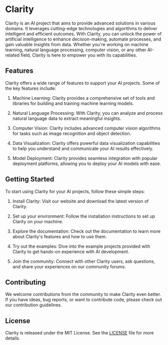 # Clarity

Clarity is an AI project that aims to provide advanced solutions in various domains. It leverages cutting-edge technologies and algorithms to deliver intelligent and efficient outcomes. With Clarity, you can unlock the power of artificial intelligence to enhance decision-making, automate processes, and gain valuable insights from data. Whether you're working on machine learning, natural language processing, computer vision, or any other AI-related field, Clarity is here to empower you with its capabilities.

## Features

Clarity offers a wide range of features to support your AI projects. Some of the key features include:

1. Machine Learning: Clarity provides a comprehensive set of tools and libraries for building and training machine learning models.

2. Natural Language Processing: With Clarity, you can analyze and process natural language data to extract meaningful insights.

3. Computer Vision: Clarity includes advanced computer vision algorithms for tasks such as image recognition and object detection.

4. Data Visualization: Clarity offers powerful data visualization capabilities to help you understand and communicate your AI results effectively.

5. Model Deployment: Clarity provides seamless integration with popular deployment platforms, allowing you to deploy your AI models with ease.

## Getting Started

To start using Clarity for your AI projects, follow these simple steps:

1. Install Clarity: Visit our website and download the latest version of Clarity.

2. Set up your environment: Follow the installation instructions to set up Clarity on your machine.

3. Explore the documentation: Check out the documentation to learn more about Clarity's features and how to use them.

4. Try out the examples: Dive into the example projects provided with Clarity to get hands-on experience with AI development.

5. Join the community: Connect with other Clarity users, ask questions, and share your experiences on our community forums.

## Contributing

We welcome contributions from the community to make Clarity even better. If you have ideas, bug reports, or want to contribute code, please check out our contribution guidelines.

## License

Clarity is released under the MIT License. See the [LICENSE](./LICENSE) file for more details.



